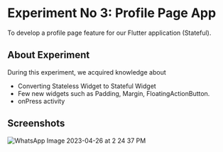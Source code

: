 # Experiment No 3: Profile Page App

To develop a profile page feature for our Flutter application (Stateful).

## About Experiment

During this experiment, we acquired knowledge about
* Converting Stateless Widget to Stateful Widget
* Few new widgets such as Padding, Margin, FloatingActionButton.
* onPress activity

## Screenshots

![WhatsApp Image 2023-04-26 at 2 24 37 PM](https://user-images.githubusercontent.com/78201104/234843629-0e3b00a7-9d56-470a-97d9-6baa2dab811d.jpeg)
